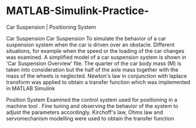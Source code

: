 # MATLAB-Simulink-Practice-
Car Suspension | Positioning System  

Car Suspension 
Car Suspension
To simulate the behavior of a car suspension system when the car is driven over an obstacle. Different situations, for example when the speed or the loading of the car changes was examined. A simplified model of a car suspension system is shown in 'Car Suspension Overview' file. The quarter of the car body mass (M) is taken into consideration but the half of the axle mass together with the mass of the wheels is neglected. Newton's law in conjunction with laplace transform was applied to obtain a transfer function which was implemented in MATLAB Simulink

Position System 
  Examined the control system used for positioning in a machine tool . Fine tuning and observing the behavior of the system to adjust the parameters accordingly. 
  Kirchoff's law, Ohms law and servomechanism modelling were used to obtain the transfer function 
